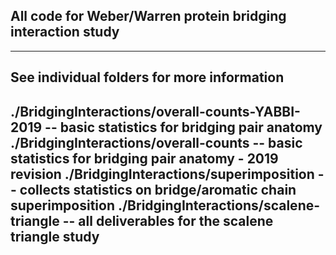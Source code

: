 ## All code for Weber/Warren protein bridging interaction study  
---  
## See individual folders for more information  

./BridgingInteractions/overall-counts-YABBI-2019      -- basic statistics for bridging pair anatomy
./BridgingInteractions/overall-counts                 -- basic statistics for bridging pair anatomy - 2019 revision
./BridgingInteractions/superimposition                -- collects statistics on bridge/aromatic chain superimposition
./BridgingInteractions/scalene-triangle               -- all deliverables for the scalene triangle study   
---     
